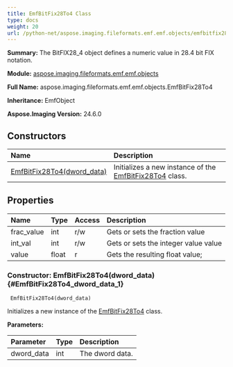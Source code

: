 ```yaml
---
title: EmfBitFix28To4 Class
type: docs
weight: 20
url: /python-net/aspose.imaging.fileformats.emf.emf.objects/emfbitfix28to4/
---
```


**Summary:** The BitFIX28_4 object defines a numeric value in 28.4 bit FIX notation.

**Module:** [aspose.imaging.fileformats.emf.emf.objects](/imaging/python-net/aspose.imaging.fileformats.emf.emf.objects/)

**Full Name:** aspose.imaging.fileformats.emf.emf.objects.EmfBitFix28To4

**Inheritance:** EmfObject

**Aspose.Imaging Version:** 24.6.0

## **Constructors**
| **Name** | **Description** |
| :- | :- |
| [EmfBitFix28To4(dword_data)](#EmfBitFix28To4_dword_data_1) | Initializes a new instance of the [EmfBitFix28To4](/imaging/python-net/aspose.imaging.fileformats.emf.emf.objects/emfbitfix28to4/) class. |
## **Properties**
| **Name** | **Type** | **Access** | **Description** |
| :- | :- | :- | :- |
| frac_value | int | r/w | Gets or sets the fraction value |
| int_val | int | r/w | Gets or sets the integer value value |
| value | float | r | Gets the resulting float value; |


### Constructor: EmfBitFix28To4(dword_data) {#EmfBitFix28To4_dword_data_1}


```
 EmfBitFix28To4(dword_data) 
```

Initializes a new instance of the [EmfBitFix28To4](/imaging/python-net/aspose.imaging.fileformats.emf.emf.objects/emfbitfix28to4/) class.

**Parameters:**

| Parameter | Type | Description |
| :- | :- | :- |
| dword_data | int | The dword data. |

